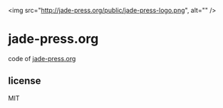 
<img src="http://jade-press.org/public/jade-press-logo.png", alt="" />

# jade-press.org
code of [jade-press.org](http://jade-press.org)

## license
MIT



